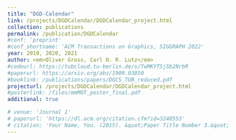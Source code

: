 ```yaml
---
title: "DGD-Calendar"
link: /projects/DGDCalendar/DGDCalendar_project.html
collection: publications
permalink: /publication/DGDCalendar
#conf: 'preprint'
#conf_shortname: 'ACM Transactions on Graphics, SIGGRAPH 2022'
year: 2019, 2020, 2021
author: <em>Oliver Gross, Carl O. R. Lutz</em>
#codeurl: https://tubcloud.tu-berlin.de/s/TwMKYTSj5b2NrbR
#paperurl: https://arxiv.org/abs/1909.03850
#booklink: /publications/papers/DGCS_TUB_reduced.pdf
projecturl: /projects/DGDCalendar/DGDCalendar_project.html
#posterlink: /files/mmMOT_poster_final.pdf
additional: true

# venue: 'Journal 1'
# paperurl: 'https://dl.acm.org/citation.cfm?id=3240553'
# citation: 'Your Name, You. (2015). &quot;Paper Title Number 3.&quot; <i>Journal 1</i>. 1(3).'
---
```

